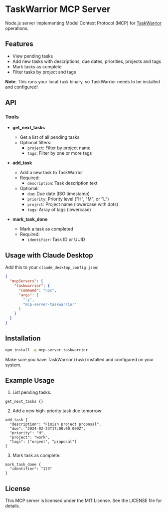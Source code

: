 # TaskWarrior MCP Server

Node.js server implementing Model Context Protocol (MCP) for [TaskWarrior](https://taskwarrior.org/) operations.

## Features

- View pending tasks
- Add new tasks with descriptions, due dates, priorities, projects and tags
- Mark tasks as complete
- Filter tasks by project and tags

**Note**: This runs your local `task` binary, so TaskWarrior needs to be installed and configured!

## API

### Tools

- **get_next_tasks**
  - Get a list of all pending tasks
  - Optional filters:
    - `project`: Filter by project name
    - `tags`: Filter by one or more tags

- **add_task**
  - Add a new task to TaskWarrior
  - Required:
    - `description`: Task description text
  - Optional:
    - `due`: Due date (ISO timestamp)
    - `priority`: Priority level ("H", "M", or "L")
    - `project`: Project name (lowercase with dots)
    - `tags`: Array of tags (lowercase)

- **mark_task_done**
  - Mark a task as completed
  - Required:
    - `identifier`: Task ID or UUID

## Usage with Claude Desktop

Add this to your `claude_desktop_config.json`:

```json
{
  "mcpServers": {
    "taskwarrior": {
      "command": "npx",
      "args": [
        "-y",
        "mcp-server-taskwarrior"
      ]
    }
  }
}
```

## Installation

```bash
npm install -g mcp-server-taskwarrior
```

Make sure you have TaskWarrior (`task`) installed and configured on your system.

## Example Usage

1. List pending tasks:
```
get_next_tasks {}
```

2. Add a new high-priority task due tomorrow:
```
add_task {
  "description": "Finish project proposal",
  "due": "2024-02-23T17:00:00.000Z",
  "priority": "H",
  "project": "work",
  "tags": ["urgent", "proposal"]
}
```

3. Mark task as complete:
```
mark_task_done {
  "identifier": "123"
}
```

## License

This MCP server is licensed under the MIT License. See the LICENSE file for details.
